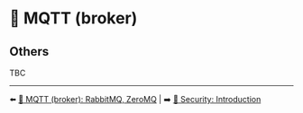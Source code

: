 # 📡 MQTT (broker)

## Others 

TBC

---

⬅️ [📡 MQTT (broker): RabbitMQ, ZeroMQ](./3-rabbitMQ-zeroMQ.md) |
➡️ [🔐 Security: Introduction](../8-security/1-introduction.md)